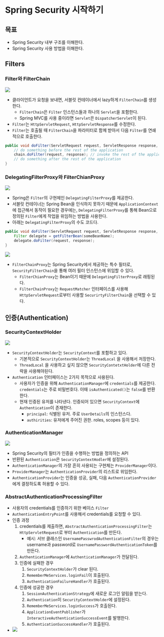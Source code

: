 # Spring Security 시작하기

## 목표

- Spring Security 내부 구조를 이해한다.
- Spring Security 사용 방법을 이해한다.

## Filters

### Filter와 FilterChain

![](assets/Pasted%20image%2020240401010938.png)

- 클라이언트가 요청을 보내면, 서블릿 컨테이너에서 lazy하게 `FilterChain`를 생성한다.
	- `FilterChain`은 `Filter` 인스턴스들과 하나의 `Servlet`을 포함한다.
	- Spring MVC를 사용 중이라면 `Servlet`은 `DispatcherServlet`이 된다.
- `Filter`는 `HttpServletRequest`, `HttpServletResponse`를 수정한다.
- `Filter`는 호출될 때 `FilterChain`을 파라미터로 함께 받아서 다음 `Filter`를 연쇄적으로 호출한다.

```java
public void doFilter(ServletRequest request, ServletResponse response, FilterChain chain) {
	// do something before the rest of the application
    chain.doFilter(request, response); // invoke the rest of the application
    // do something after the rest of the application
}
```

### DelegatingFilterProxy와 FilterChianProxy

![](assets/Pasted%20image%2020240401012303.png)

- Spring은 `Filter`의 구현체인 `DelegatingFilterProxy`를 제공한다.
- 서블릿 컨테이너는 Spring Bean을 인식하지 못하기 때문에 `ApplicationContext`에 접근해서 동작이 필요한 경우에는, `DelegatingFilterProxy`를 통해 Bean으로 정의된 `Filter`에게 작업을 위임하는 방법을 사용한다.
- 아래는 `DelegatingFilterProxy`의 수도 코드다.

```java
public void doFilter(ServletRequest request, ServletResponse response, FilterChain chain) {
	Filter delegate = getFilterBean(someBeanName);
	delegate.doFilter(request, response);
}
```

![](assets/Pasted%20image%2020240401020940.png)

- `FilterChainProxy`는 Spring Security에서 제공하는 특수 필터로, `SecurityFilterChain`을 통해 여러 필터 인스턴스에 위임할 수 있다.
	- `FilterChianProxy`는 Bean이기 때문에 `DelegatingFilterProxy`로 래핑된다.
	- `FilterChainProxy`는 `RequestMatcher` 인터페이스를 사용해 `HttpServletRequest`로부터 사용할 `SecurirtyFilterChain`을 선택할 수 있다.

## 인증(Authentication)

### SecurityContextHolder

![](assets/Pasted%20image%2020240401025726.png)

- `SecurityContextHolder`는 `SecurityContext`를 포함하고 있다.
	- 기본적으로 `SecurityContextHolder`는 `ThreadLocal` 을 사용해서 저장한다.
	- `ThreadLocal` 을 사용하고 싶지 않으면 `SecurityContetxtHolder`에 다른 전략을 사용해야된다.
- `Authentication` 인터페이스는 2가지 목적으로 사용된다.
	- 사용자가 인증을 위해 `AuthenticationManager`에 `credentials`를 제공한다. `credentials`는 주로 비밀번호다. 이때 `isAuthenticated()`는 `false`를 반환한다.
	- 현재 인증된 유저를 나타낸다. 인증되어 있으면 `SecurityContext`에 `Authentication`이 존재한다.
		- `principal`: 식별된 유저. 주로 `UserDetails`의 인스턴스다.
		- `authirities`: 유저에게 주어진 권한. roles, scopes 등이 있다.

### AuthenticationManager

![](assets/Pasted%20image%2020240401031232.png)

- Spring Security의 필터가 인증을 수행하는 방법을 정의하는 API
- 반환된 `Authentication`은 `SecurityContextHodler`에 설정된다.
- `AuthenticationManager`의 가장 흔히 사용되는 구현체는 `ProviderManager`이다.
- `ProviderManager`는 `AuthenticationProvider`의 리스트로 위임한다.
- `AuthenticationProvider`는 인증을 성공, 실패, 다음 `AuthenticationProvider`에게 결정하도록 허용할 수 있다.

### AbstractAuthenticationProcessingFilter

- 사용자의 credentials를 인증하기 위한 베이스 `Filter`
- `AuthenticationEntryPoint`를 사용해서 credentials를 요청할 수 있다.
- 인증 과정
	1. credentials를 제출하면, `AbstractAuthenticationProcessingFilter`는 `HttpServletRequest`로 부터 `Authentication`를 만든다.
		- 예시: 서브 클래스인 `UsernamePasswrodAuthenticationFilter`의 경우는 username과 password로 `UsernamePasswordAuthenticationToken`를 만든다.
	2. `AuthenticationManager`에 `AuthenticationManager`가 전달된다.
	3. 인증에 실패한 경우
		1. `SecurityContextHolder`가 clear 된다.
		2. `RememberMeServices.loginFail`이 호출된다.
		3. `AuthenticationFailureHandler`가 호출된다.
	4. 인증에 성공한 경우
		1. `SessionAuthenticationStrategy`에 새로운 로그인 알림을 받는다.
		2. `Authentication`이 `SecurityContextHolder`에 설정된다.
		3. `RememberMeServices.loginSuccess`가 호출된다.
		4. `ApplicationEventPublisher`가 `InteractiveAuthenticationSuccessEvent`를 발행한다.
		5. `AuthenticationSuccessHandler`가 호출된다.
- ![](assets/Pasted%20image%2020240401033503.png)
